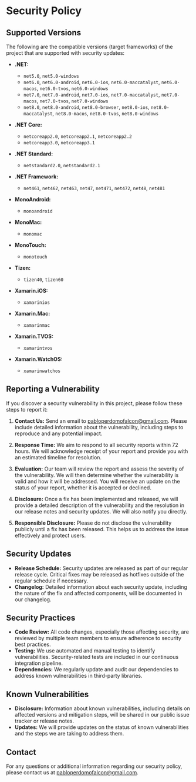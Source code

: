 # Security Policy

## Supported Versions

The following are the compatible versions (target frameworks) of the project that are supported with security updates:

- **.NET:**
    - `net5.0`, `net5.0-windows`
    - `net6.0`, `net6.0-android`, `net6.0-ios`, `net6.0-maccatalyst`, `net6.0-macos`, `net6.0-tvos`, `net6.0-windows`
    - `net7.0`, `net7.0-android`, `net7.0-ios`, `net7.0-maccatalyst`, `net7.0-macos`, `net7.0-tvos`, `net7.0-windows`
    - `net8.0`, `net8.0-android`, `net8.0-browser`, `net8.0-ios`, `net8.0-maccatalyst`, `net8.0-macos`, `net8.0-tvos`,
      `net8.0-windows`

- **.NET Core:**
    - `netcoreapp2.0`, `netcoreapp2.1`, `netcoreapp2.2`
    - `netcoreapp3.0`, `netcoreapp3.1`

- **.NET Standard:**
    - `netstandard2.0`, `netstandard2.1`

- **.NET Framework:**
    - `net461`, `net462`, `net463`, `net47`, `net471`, `net472`, `net48`, `net481`

- **MonoAndroid:**
    - `monoandroid`

- **MonoMac:**
    - `monomac`

- **MonoTouch:**
    - `monotouch`

- **Tizen:**
    - `tizen40`, `tizen60`

- **Xamarin.iOS:**
    - `xamarinios`

- **Xamarin.Mac:**
    - `xamarinmac`

- **Xamarin.TVOS:**
    - `xamarintvos`

- **Xamarin.WatchOS:**
    - `xamarinwatchos`

## Reporting a Vulnerability

If you discover a security vulnerability in this project, please follow these steps to report it:

1. **Contact Us:** Send an email to [pabloperdomofalcon@gmail.com](mailto:pabloperdomofalcon@gmail.com). Please include
   detailed information about the vulnerability, including steps to reproduce and any potential impact.

2. **Response Time:** We aim to respond to all security reports within 72 hours. We will acknowledge receipt of your
   report and provide you with an estimated timeline for resolution.

3. **Evaluation:** Our team will review the report and assess the severity of the vulnerability. We will then determine
   whether the vulnerability is valid and how it will be addressed. You will receive an update on the status of your
   report, whether it is accepted or declined.

4. **Disclosure:** Once a fix has been implemented and released, we will provide a detailed description of the
   vulnerability and the resolution in our release notes and security updates. We will also notify you directly.

5. **Responsible Disclosure:** Please do not disclose the vulnerability publicly until a fix has been released. This
   helps us to address the issue effectively and protect users.

## Security Updates

- **Release Schedule:** Security updates are released as part of our regular release cycle. Critical fixes may be
  released as hotfixes outside of the regular schedule if necessary.
- **Changelog:** Detailed information about each security update, including the nature of the fix and affected
  components, will be documented in our changelog.

## Security Practices

- **Code Review:** All code changes, especially those affecting security, are reviewed by multiple team members to
  ensure adherence to security best practices.
- **Testing:** We use automated and manual testing to identify vulnerabilities. Security-related tests are included in
  our continuous integration pipeline.
- **Dependencies:** We regularly update and audit our dependencies to address known vulnerabilities in third-party
  libraries.

## Known Vulnerabilities

- **Disclosure:** Information about known vulnerabilities, including details on affected versions and mitigation steps,
  will be shared in our public issue tracker or release notes.
- **Updates:** We will provide updates on the status of known vulnerabilities and the steps we are taking to address
  them.

## Contact

For any questions or additional information regarding our security policy, please contact us
at [pabloperdomofalcon@gmail.com](mailto:pabloperdomofalcon@gmail.com).


